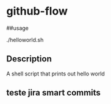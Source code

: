# github-flow

##usage

./helloworld.sh

## Description

A shell script that prints out hello world

## teste jira smart commits
